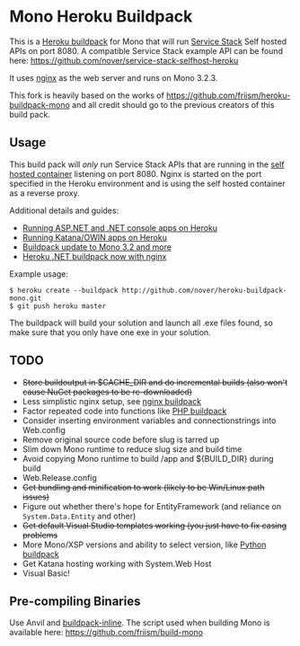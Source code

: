 # Mono Heroku Buildpack

This is a [Heroku buildpack](http://devcenter.heroku.com/articles/buildpack) for Mono that will run [Service Stack](https://github.com/ServiceStack/ServiceStack/) Self hosted APIs on port 8080. A compatible Service Stack example API can be found here: https://github.com/nover/service-stack-selfhost-heroku

It uses [nginx](http://www.mono-project.com/FastCGI_Nginx) as the web server and runs on Mono 3.2.3. 

This fork is heavily based on the works of https://github.com/friism/heroku-buildpack-mono and all credit should go to the previous creators of this build pack.

## Usage

This build pack will _only_ run Service Stack APIs that are running in the [self hosted container](https://github.com/ServiceStack/ServiceStack/wiki/Run-ServiceStack-as-a-daemon-on-Linux) listening on port 8080. Nginx is started on the port specified in the Heroku environment and is using the self hosted container as a reverse proxy.

Additional details and guides:

 * [Running ASP.NET and .NET console apps on Heroku](http://friism.com/running-net-on-heroku)
 * [Running Katana/OWIN apps on Heroku](http://friism.com/running-owin-katana-apps-on-heroku)
 * [Buildpack update to Mono 3.2 and more](http://friism.com/heroku-net-buildpack-update-to-mono-3-2-and-more)
 * [Heroku .NET buildpack now with nginx](http://friism.com/heroku-net-buildpack-now-with-nginx)

Example usage:

    $ heroku create --buildpack http://github.com/nover/heroku-buildpack-mono.git
    $ git push heroku master

The buildpack will build your solution and launch all .exe files found, so make sure that you only have one exe in your solution.

## TODO

* ~~Store buildoutput in $CACHE_DIR and do incremental builds (also won't cause NuGet packages to be re-downloaded)~~
* Less simplistic nginx setup, see [nginx buildpack](https://github.com/ryandotsmith/nginx-buildpack)
* Factor repeated code into functions like [PHP buildpack](https://github.com/CHH/heroku-buildpack-php/blob/master/bin/compile)
* Consider inserting environment variables and connectionstrings into Web.config
* Remove original source code before slug is tarred up
* Slim down Mono runtime to reduce slug size and build time
* Avoid copying Mono runtime to build /app and ${BUILD_DIR} during build
* Web.Release.config
* ~~Get bundling and minification to work (likely to be Win/Linux path issues)~~
* Figure out whether there's hope for EntityFramework (and reliance on `System.Data.Entity` and other)
* ~~Get default Visual Studio templates working (you just have to fix casing problems~~
* More Mono/XSP versions and ability to select version, like [Python buildpack](https://devcenter.heroku.com/articles/python-runtimes)
* Get Katana hosting working with System.Web Host
* Visual Basic!

## Pre-compiling Binaries

Use Anvil and [buildpack-inline](https://github.com/kr/heroku-buildpack-inline). The script used when building Mono is available here: https://github.com/friism/build-mono
